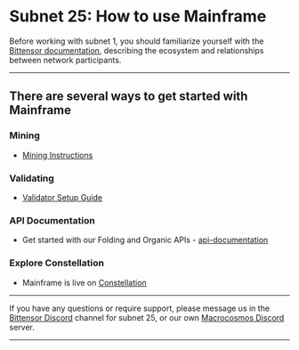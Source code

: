 # Subnet 25: How to use Mainframe

Before working with subnet 1, you should familiarize yourself with the [Bittensor documentation](https://docs.bittensor.com/), describing the ecosystem and relationships between network participants.

***

## There are several ways to get started with Mainframe

### Mining

* [Mining Instructions](https://github.com/macrocosm-os/folding/blob/main/documentation/mining.md)&#x20;

### Validating

* [Validator Setup Guide](https://github.com/macrocosm-os/folding/blob/main/documentation/validation.md)&#x20;

### API Documentation&#x20;

* Get started with our Folding and Organic APIs - [api-documentation](../../developers/api-documentation/ "mention")

### Explore  Constellation

* Mainframe is live on [Constellation](https://app.macrocosmos.ai/mission-command)

***

If you have any questions or require support, please message us in the [Bittensor Discord](https://discord.gg/XsWQznEdd5) channel for subnet 25, or our own [Macrocosmos Discord](https://discord.gg/RDyfREr4ew) server.

***

























